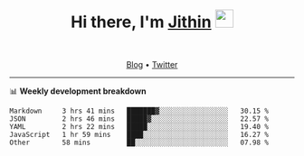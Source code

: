 <h1 align="center">Hi there, I'm <a href="https://jithset.github.io/" target="_blank">Jithin</a> <img
src="https://github.com/blackcater/blackcater/raw/main/images/Hi.gif" height="32" /></h1>

<br />

<p align="center">
  <a href="https://jithset.github.io">Blog</a> •
  <a href="https://twitter.com/jithset">Twitter</a>
</p>

---

📊 **Weekly development breakdown**

<!--START_SECTION:waka-->

```text
Markdown     3 hrs 41 mins   ███████▓░░░░░░░░░░░░░░░░░   30.15 %
JSON         2 hrs 46 mins   █████▓░░░░░░░░░░░░░░░░░░░   22.57 %
YAML         2 hrs 22 mins   █████░░░░░░░░░░░░░░░░░░░░   19.40 %
JavaScript   1 hr 59 mins    ████░░░░░░░░░░░░░░░░░░░░░   16.27 %
Other        58 mins         ██░░░░░░░░░░░░░░░░░░░░░░░   07.98 %
```

<!--END_SECTION:waka-->

